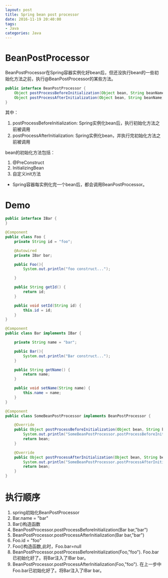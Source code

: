```yaml
---
layout: post
title: Spring bean post processor
date: 2016-11-19 20:40:00
tags:
- Java
categories: Java
---
```


# BeanPostProcessor
BeanPostProcessor在Spring容器实例化好bean后，但还没执行bean的一些初始化方法之前，执行@BeanPostProcessor的某些方法。        
```java
public interface BeanPostProcessor {
    Object postProcessBeforeInitialization(Object bean, String beanName) throws BeansException;
    Object postProcessAfterInitialization(Object bean, String beanName) throws BeansException;
}
```
其中：        
1. postProcessBeforeInitialization: Spring实例化bean后，执行初始化方法之前被调用        
2. postProcessAfterInitialization: Spring实例化bean，并执行完初始化方法之前被调用        

bean的初始化方法包括：
1. @PreConstruct
2. InitializingBean
3. 自定义init方法
        
* Spring容器每实例化完一个bean后，都会调用BeanPostProcessor。        

# Demo
```java
public interface IBar {
}
```

```java
@Component
public class Foo {
    private String id = "foo";

    @Autowired
    private IBar bar;

    public Foo(){
        System.out.println("foo construct...");

    }

    public String getId() {
        return id;
    }

    public void setId(String id) {
        this.id = id;
    }
}
```


```java
@Component
public class Bar implements IBar {

    private String name = "bar";

    public Bar(){
        System.out.println("Bar construct...");
    }

    public String getName() {
        return name;
    }

    public void setName(String name) {
        this.name = name;
    }
}
```

```java
@Component
public class SomeBeanPostProcessor implements BeanPostProcessor {

    @Override
    public Object postProcessBeforeInitialization(Object bean, String beanName) throws BeansException {
        System.out.println("SomeBeanPostProcessor.postProcessBeforeInitialization ..." + beanName);
        return bean;
    }

    @Override
    public Object postProcessAfterInitialization(Object bean, String beanName) throws BeansException {
        System.out.println("SomeBeanPostProcessor.postProcessAfterInitialization ..." + beanName);
        return bean;
    }
}
```

# 执行顺序

1. spring初始化BeanPostProcessor
2. Bar.name = "bar"
3. Bar()构造函数
4. BeanPostProcessor.postProcessBeforeInitialization(Bar bar,"bar")
5. BeanPostProcessor.postProcessAfterInitialization(Bar bar,"bar")
6. Foo.id = "foo"
7. Foo()构造函数,此时，Foo.bar=null
8. BeanPostProcessor.postProcessBeforeInitialization(Foo,"foo"). Foo.bar已初始化好了。将Bar注入了IBar bar。
9. BeanPostProcessor.postProcessAfterInitialization(Foo,"foo"). 在上一步中Foo.bar已初始化好了。将Bar注入了IBar bar。

